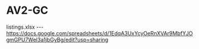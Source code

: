 # AV2-GC

listings.xlsx --- https://docs.google.com/spreadsheets/d/1EdqA3UxYcyOeRnXVAr9MbfYJOgmGPU7WeI3a1jbGyBg/edit?usp=sharing
